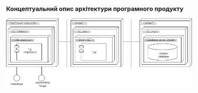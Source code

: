 ### Концептуальний опис архітектури програмного продукту

![](https://github.com/oleksandrblazhko/nai205-svetashov/blob/nai205-svetashov_with_laboratory_work_4/1-SoftwareRequirements/1.5-SoftwareProjectPlanning/1.5.1-SoftwareArchitectConcept/SoftwareArchitectConcept.jpg)
